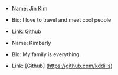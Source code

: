 - Name: Jin Kim
- Bio: I love to travel and meet cool people
- Link: [Github](https://github.com/jinwoov)

- Name: Kimberly
- Bio: My family is everything.
- Link: [Github] (https://github.com/kddills)
